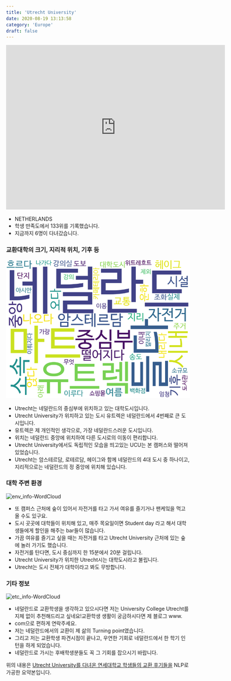 ```yaml
---
title: 'Utrecht University'
date: 2020-08-19 13:13:58
category: 'Europe'
draft: false
---
```


<iframe
width="600"
height="450"
frameborder="0" style="border:0"
src="https://www.google.com/maps/embed/v1/place?key=AIzaSyC9e1AME-pVmWC4hBpFdu5S4dKzyepa3HQ&q=Utrecht+University&center=52.0851825,5.1757062000000005&zoom=14" allowfullscreen>
</iframe>


* NETHERLANDS
* 학생 만족도에서 133위를 기록했습니다.
* 지금까지 6명이 다녀갔습니다. 

### 교환대학의 크기, 지리적 위치, 기후 등

![gen_info-WordCloud](../univ_wordclouds_okt/gen_info/NL000011_gen_info_okt.png)

* Utrecht는 네덜란드의 중심부에 위치하고 있는 대학도시입니다.
* Utrecht University가 위치하고 있는 도시 유트렉은 네덜란드에서 4번째로 큰 도시입니다.
* 유트렉은 제 개인적인 생각으로, 가장 네덜란드스러운 도시입니다.
* 위치는 네덜란드 중앙에 위치하여 다른 도시로의 이동이 편리합니다.
* Utrecht University에서도 독립적인 모습을 띄고있는 UCU는 본 캠퍼스와 떨어져 있었습니다.
* Utrecht는 암스테르담, 로테르담, 헤이그와 함께 네덜란드의 4대 도시 중 하나이고, 지리적으로는 네덜란드의 정 중앙에 위치해 있습니다.


### 대학 주변 환경

![env_info-WordCloud](../univ_wordclouds_okt/env_info/NL000011_env_info_okt.png)

* 또 캠퍼스 근처에 숲이 있어서 자전거를 타고 가서 여유를 즐기거나 팬케잌을 먹고 올 수도 있구요.
* 도시 곳곳에 대학들이 위치해 있고, 매주 목요일이면 Student day 라고 해서 대학생들에게 할인을 해주는 bar들이 많습니다.
* 가끔 여유를 즐기고 싶을 때는 자전거를 타고 Utrecht University 근처에 있는 숲에 놀러 가기도 했습니다.
* 자전거를 탄다면, 도시 중심까지 한 15분에서 20분 걸립니다.
* Utrecht University가 위치한 Utrecht시는 대학도시라고 불립니다.
* Utrecht는 도시 전체가 대학이라고 봐도 무방합니다.


### 기타 정보

![etc_info-WordCloud](../univ_wordclouds_okt/etc_info/NL000011_etc_info_okt.png)

* 네덜란드로 교환학생을 생각하고 있으시다면 저는 University College Utrecht를 지체 없이 추천해드리고 싶네요!교환학생 생활이 궁금하시다면 제 블로그 www.
* com으로 편하게 연락주세요.
* 저는 네덜란드에서의 교환이 제 삶의 Turning point였습니다.
* 그리고 저는 교환학생 파견시점이 끝나고, 우연한 기회로 네덜란드에서 한 학기 인턴을 하게 되었습니다.
* 네덜란드로 가시는 후배학생분들도 꼭 그 기회를 잡으시기 바랍니다.


위의 내용은 [Utrecht University를 다녀온 연세대학교 학생들의 교환 후기들을](http://oia.yonsei.ac.kr/partner/expReport.asp?ucode=NL000011&bgbn=A) NLP로 가공한 요약본입니다. 
